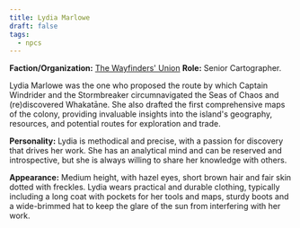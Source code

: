```yaml
---
title: Lydia Marlowe
draft: false
tags:
  - npcs
---
```

**Faction/Organization:** [The Wayfinders' Union](the-wayfinders-union)
**Role:** Senior Cartographer.

Lydia Marlowe was the one who proposed the route by which Captain Windrider and the Stormbreaker circumnavigated the Seas of Chaos and (re)discovered Whakatāne. She also drafted the first comprehensive maps of the colony, providing invaluable insights into the island's geography, resources, and potential routes for exploration and trade.

**Personality:** Lydia is methodical and precise, with a passion for discovery that drives her work. She has an analytical mind and can be reserved and introspective, but she is always willing to share her knowledge with others.

**Appearance:** Medium height, with hazel eyes, short brown hair and fair skin dotted with freckles. Lydia wears practical and durable clothing, typically including a long coat with pockets for her tools and maps, sturdy boots and a wide-brimmed hat to keep the glare of the sun from interfering with her work.